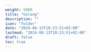 ```yaml
---
weight: 5000
title: "Golang"
description: ""
icon: "folder"
date: "2024-08-13T10:23:51+02:00"
lastmod: "2024-08-13T10:23:51+02:00"
draft: false
toc: true
---
```

